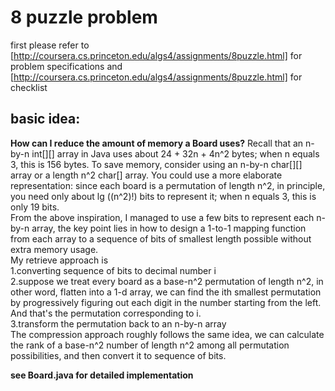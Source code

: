 # 8 puzzle problem
first please refer to [http://coursera.cs.princeton.edu/algs4/assignments/8puzzle.html] for problem specifications and [http://coursera.cs.princeton.edu/algs4/assignments/8puzzle.html] for checklist  

## basic idea:  
**How can I reduce the amount of memory a Board uses?** Recall that an n-by-n int[][] array in Java uses about 24 + 32n + 4n^2 bytes; when n equals 3, this is 156 bytes. To save memory, consider using an n-by-n char[][] array or a length n^2 char[] array. You could use a more elaborate representation: since each board is a permutation of length n^2, in principle, you need only about lg ((n^2)!) bits to represent it; when n equals 3, this is only 19 bits.  
From the above inspiration, I managed to use a few bits to represent each n-by-n array, the key point lies in how to design a 1-to-1 mapping function from each array to a sequence of bits of smallest length possible without extra memory usage.  
My retrieve approach is  
1.converting sequence of bits to decimal number i  
2.suppose we treat every board as a base-n^2 permutation of length n^2, in other word, flatten into a 1-d array, we can find the ith smallest permutation by progressively figuring out each digit in the number starting from the left. And that's the permutation corresponding to i.  
3.transform the permutation back to an n-by-n array  
The compression approach roughly follows the same idea, we can calculate the rank of a base-n^2 number of length n^2 among all permutation possibilities, and then convert it to sequence of bits.  

**see Board.java for detailed implementation**
